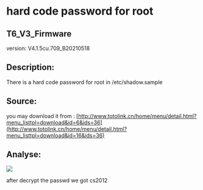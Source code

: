 # hard code password for root

## T6_V3_Firmware

version: V4.1.5cu.709_B20210518

## Description:

There is a hard code password for root in /etc/shadow.sample

## Source:

you may download it from :
[http://www.totolink.cn/home/menu/detail.html?menu_listtpl=download&id=6&ids=36](http://www.totolink.cn/home/menu/detail.html?menu_listtpl=download&id=16&ids=36)

## Analyse:

![](https://s3.bmp.ovh/imgs/2022/08/23/ba779e944d5c9eb0.png)

after decrypt the passwd we got cs2012
